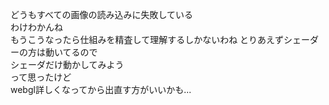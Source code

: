 どうもすべての画像の読み込みに失敗している  
わけわかんね  
もうこうなったら仕組みを精査して理解するしかないわね
とりあえずシェーダーの方は動いてるので  
シェーダだけ動かしてみよう  
って思ったけど  
webgl詳しくなってから出直す方がいいかも...
